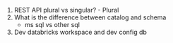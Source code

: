 1. REST API plural vs singular? - Plural
1. What is the difference between catalog and schema
    - ms sql vs other sql
1. Dev databricks workspace and dev config db

